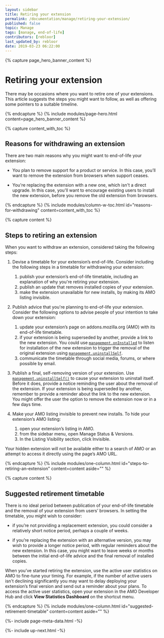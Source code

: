```yaml
---
layout: sidebar
title: Retiring your extension
permalink: /documentation/manage/retiring-your-extension/
published: false
topic: Manage
tags: [manage, end-of-life]
contributors: [rebloor]
last_updated_by: rebloor
date: 2019-03-23 06:22:00
---
```


<!-- Page Hero Banner -->

{% capture page_hero_banner_content %}

# Retiring your extension

There may be occasions where you want to retire one of your extensions. This article suggests the steps you might want to follow, as well as offering some pointers to a suitable timeline.

{% endcapture %}
{% include modules/page-hero.html
	content=page_hero_banner_content
%}

<!-- END: Page Hero Banner -->

<!-- Content with Table of Contents Module -->

{% capture content_with_toc %}

## Reasons for withdrawing an extension

There are two main reasons why you might want to end-of-life your extension:

- You plan to remove support for a product or service. In this case, you’ll want to remove the extension from browsers when support ceases.

- You're replacing the extension with a new one, which isn't a direct upgrade. In this case, you'll want to encourage existing users to install the new extension, before you remove the old extension from browsers.

{% endcapture %}
{% include modules/column-w-toc.html
  id="reasons-for-withdrawing"
  content=content_with_toc
%}

<!-- END: Content with Table of Contents -->

<!-- Single Column Body Module -->

{% capture content %}

## Steps to retiring an extension

When you want to withdraw an extension, considered taking the following steps:

1. Devise a timetable for your extension’s end-of-life. Consider including the following steps in a timetable for withdrawing your extension:

   1. publish your extension’s end-of-life timetable, including an explanation of why you're retiring your extension.
   2. publish an update that removes installed copies of your extension.
   3. make the extension unavailable for new installs, by making its AMO listing invisible.

2. Publish advice that you're planning to end-of-life your extension. Consider the following options to advise people of your intention to take down your extension:

   1. update your extension’s page on addons.mozilla.org (AMO) with its end-of-life timetable.
   2. if your extension is being superseded by another, provide a link to the new extension. You could use [`management.onInstalled`](https://developer.mozilla.org/docs/Mozilla/Add-ons/WebExtensions/API/management/onInstalled) to listen for installation of the new extension to trigger the removal of the original extension using [`management.uninstallSelf`](https://developer.mozilla.org/docs/Mozilla/Add-ons/WebExtensions/API/management/uninstallSelf).
   3. communicate the timetable through social media, forums, or where possible by email.

3. Publish a final, self-removing version of your extension. Use [`management.uninstallSelf()`](https://developer.mozilla.org/docs/Mozilla/Add-ons/WebExtensions/API/management/uninstallSelf) to cause your extension to uninstall itself. Before it does, provide a notice reminding the user about the removal of the extension. If your extension is being superseded by another, remember to provide a reminder about the link to the new extension. You might offer the user the option to remove the extension now or in a few days time.

4. Make your AMO listing invisible to prevent new installs. To hide your extension’s AMO listing:
   1. open your extension’s listing in AMO.
   2. from the sidebar menu, open Manage Status & Versions.
   3. In the Listing Visibility section, click Invisible.

Your hidden extension will not be available either to a search of AMO or an attempt to access it directly using the page’s AMO URL.

{% endcapture %}
{% include modules/one-column.html
  id="steps-to-retiring-an-extension"
  content=content
  aside=""
%}

<!-- END: Single Column Body Module -->

<!-- Single Column Body Module -->

{% capture content %}

## Suggested retirement timetable

There is no ideal period between publication of your end-of-life timetable and the removal of your extension from users’ browsers. In setting the timetable, you might wish to consider:

- if you’re not providing a replacement extension, you could consider a relatively short notice period, perhaps a couple of weeks.

- if you’re replacing the extension with an alternative version, you may wish to provide a longer notice period, with regular reminders about the new extension. In this case, you might want to leave weeks or months between the initial end-of-life advice and the final removal of installed copies.

When you’ve started retiring the extension, use the active user statistics on AMO to fine-tune your timing. For example, if the number of active users isn't declining significantly you may want to delay deploying your extension’s final version and send out a reminder about your plans. To access the active user statistics, open your extension in the AMO Developer Hub and click **View Statistics Dashboard** on the shortcut menu.

{% endcapture %}
{% include modules/one-column.html
  id="suggested-retirement-timetable"
  content=content
  aside=""
%}

<!-- END: Single Column Body Module -->

<!-- Meta Data -->

{%- include page-meta-data.html -%}

<!-- END: Meta Data -->

<!-- Up Next -->

{%- include up-next.html -%}

<!-- END: Up Next -->
